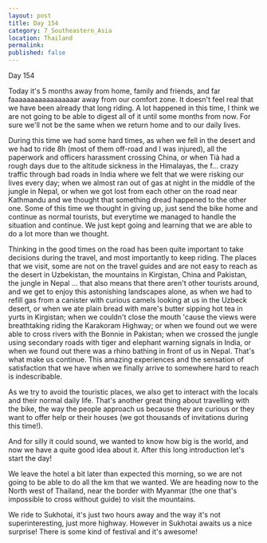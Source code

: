 ```yaml
---
layout: post
title: Day 154
category: 7_Southeastern_Asia
location: Thailand
permalink: 
published: false
---
```


Day 154

Today it's 5 months away from home, family and friends, and far faaaaaaaaaaaaaaaaar away from our comfort zone. It doesn't feel real that we have been already that long riding. A lot happened in this time, I think we are not going to be able to digest all of it until some months from now. For sure we'll not be the same when we return home and to our daily lives.

During this time we had some hard times, as when we fell in the desert and we had to ride 8h (most of them off-road and I was injured), all the paperwork and officers harassment crossing China, or when Tià had a rough days due to the altitude sickness in the Himalayas, the f... crazy traffic through bad roads in India where we felt that we were risking our lives every day; when we almost ran out of gas at night in the middle of the jungle in Nepal, or when we got lost from each other on the road near Kathmandu and we thought that something dread happened to the other one. Some of this time we thought in giving up, just send the bike home and continue as normal tourists, but everytime we managed to handle the situation and continue. We just kept going and learning that we are able to do a lot more than we thought.

Thinking in the good times on the road has been quite important to take decisions during the travel, and most importantly to keep riding. The places that we visit, some are not on the travel guides and are not easy to reach as the desert in Uzbekistan, the mountains in Kirgistan, China and Pakistan, the jungle in Nepal … that also means that there aren't other tourists around, and we get to enjoy this astonishing landscapes alone, as when we had to refill gas from a canister with curious camels looking at us in the Uzbeck desert, or when we ate plain bread with mare's butter sipping hot tea in yurts in Kirgistan; when we couldn't close the mouth 'cause the views were breathtaking riding the Karakoram Highway; or when we found out we were able to cross rivers with the Bonnie in Pakistan; when we crossed the jungle using secondary roads with tiger and elephant warning signals in India, or when we found out there was a rhino bathing in front of us in Nepal. That's what make us continue. This amazing experiences and the sensation of satisfaction that we have when we finally arrive to somewhere hard to reach is indescribable.

As we try to avoid the touristic places, we also get to interact with the locals and their normal daily life. That's another great thing about travelling with the bike, the way the people approach us because they are curious or they want to offer help or their houses (we got thousands of invitations during this time!).

And for silly it could sound, we wanted to know how big is the world, and now we have a quite good idea about it. After this long introduction let's start the day!

We leave the hotel a bit later than expected this morning, so we are not going to be able to do all the km that we wanted. We are heading now to the North west of Thailand, near the border with Myanmar (the one that's impossible to cross without guide) to visit the mountains.

We ride to Sukhotai, it's just two hours away and the way it's not superinteresting, just more highway. However in Sukhotai awaits us a nice surprise! There is some kind of festival and it's awesome!

<p><a
href="https://lh3.googleusercontent.com/fnxM5lc8KyYhFppooo4LqQV7a25kem7FrpciJUBv_VPMiPIuf0ETsvPHxuNQSc7j1PqHkuVnRg5YXt3xYPUYPuK-KeRrUoFilKbKBurgJm4k0zsdfR0DLoBq0XSsxfj1y7G9peLQeZNjwGFN7n41Z4iJUT6OaLKNEhLcfLYHLHVQQzzZfzMSICXQ1zVzrui1_LVWhnCo-PSS8hUqPY11aansfmF2MQ6hzwEOLXKMxhrUhVvG8f0DrHfGBK95-YbxzUQPcbUl83HuZqMSmdRrWFLvzDEAJE7FVmcU6aaGrTdd9Ct3eK_58nuo3j_6NjDGyFLdI_WyNET4HNivMkhq-emkd0neFFKhEgyuxn9qcjdsX7HZDEAE1Kw9Rth5c_yEUUQOCYIjJngUx_lTWmdcURSdVeNrepg89XAzFXu-vYHnWDTR71IXYA_NnEJs1XOOomXNkzSP8lhqzf_0X6_W50HYHWcu_FRegthlAH1xhRh2dKg-qjog1TR6RnFiq2vdwk9yAgHh34rkxXRCet3pJSaUr-AmxIJcZssWAizUfB_Z9VVCGOcNybIeNXCSgcRh18UVZ2yh_OZCRjoqq2pvBNV0jTzGwCNI6T8sAJYolgSG1AeZ8PL0J9hwFHpDYA-QDaAyBsw_bHiZcFwtXDFQM4e5dv0r1nAGPpwSVNWnJzzm716L5wOIHNie5mmjPsZAERspx0eseNDRp4Pih0Q=w836-h627-no"><img 
src="https://lh3.googleusercontent.com/fnxM5lc8KyYhFppooo4LqQV7a25kem7FrpciJUBv_VPMiPIuf0ETsvPHxuNQSc7j1PqHkuVnRg5YXt3xYPUYPuK-KeRrUoFilKbKBurgJm4k0zsdfR0DLoBq0XSsxfj1y7G9peLQeZNjwGFN7n41Z4iJUT6OaLKNEhLcfLYHLHVQQzzZfzMSICXQ1zVzrui1_LVWhnCo-PSS8hUqPY11aansfmF2MQ6hzwEOLXKMxhrUhVvG8f0DrHfGBK95-YbxzUQPcbUl83HuZqMSmdRrWFLvzDEAJE7FVmcU6aaGrTdd9Ct3eK_58nuo3j_6NjDGyFLdI_WyNET4HNivMkhq-emkd0neFFKhEgyuxn9qcjdsX7HZDEAE1Kw9Rth5c_yEUUQOCYIjJngUx_lTWmdcURSdVeNrepg89XAzFXu-vYHnWDTR71IXYA_NnEJs1XOOomXNkzSP8lhqzf_0X6_W50HYHWcu_FRegthlAH1xhRh2dKg-qjog1TR6RnFiq2vdwk9yAgHh34rkxXRCet3pJSaUr-AmxIJcZssWAizUfB_Z9VVCGOcNybIeNXCSgcRh18UVZ2yh_OZCRjoqq2pvBNV0jTzGwCNI6T8sAJYolgSG1AeZ8PL0J9hwFHpDYA-QDaAyBsw_bHiZcFwtXDFQM4e5dv0r1nAGPpwSVNWnJzzm716L5wOIHNie5mmjPsZAERspx0eseNDRp4Pih0Q=w836-h627-no" class="oversize" alt=""></a></p>

<p><a
href="https://lh3.googleusercontent.com/GYE5euaaxfksLyYhBCTKy61DxzvW376Kv30xVAvmm6c3EaIYqK31K5bmQSe8V9AG-p4i5kMED2g_CqzlBRaeji24cuMuyxvUEUUpkBPHmuvimaIXLofxznoASMQtH_cTgUMpXQlWPnvnR4cGNIxFYYPx86G4Ltf3g77sQkT4-lRCKBM9vNY8rgqKD6WpQSjBQfdSHKyqfDzpm34F24aDVor18xKjMyhwdca3FY_bF8uIL1HluYcglpZ-deHR7G-AJVzIWt_rdNhDb57i1-szUXuYl2_UOnIYGceI9oL0WPMEkhn-LU5IDn_gVpAu170wlUTmYn7PlnpqgoZxHOHy0iwf_XpV78svSLp73oVc8y-rt_RqmmUqUfE1fB5ICJc4EP4krm29ddYeg8sm8A6rTllrk4kXQf_nUIaVcQvnPkAErHkbGGyO6jNBeAZ6wXQBqxurBuhsBeWSomQHN-OOc1IFgB93nDzxLjjHt-UUAUu0VZ9n1Jmp_-nG_sXAgooV3YXpNSJX8MQSvyKGOYy-XjdOItlFS7_xnqlh1JcuVvJBoKRv27Pe3RwWKzqi20gSkSy_uBSB2ZZ6VBjULXSglRbIFsmoGPrYltMBY_P7iJaxKAhgliu-3uMK9cHXedOnlxzKiiP3vecgRYfhH_Y8BPo5yw7VxwkP_ielIy-pYDBhu5E1QzYlcTXeOOtCWyl9biwtNIZjKn_4tln-9fM=w836-h627-no"><img 
src="https://lh3.googleusercontent.com/GYE5euaaxfksLyYhBCTKy61DxzvW376Kv30xVAvmm6c3EaIYqK31K5bmQSe8V9AG-p4i5kMED2g_CqzlBRaeji24cuMuyxvUEUUpkBPHmuvimaIXLofxznoASMQtH_cTgUMpXQlWPnvnR4cGNIxFYYPx86G4Ltf3g77sQkT4-lRCKBM9vNY8rgqKD6WpQSjBQfdSHKyqfDzpm34F24aDVor18xKjMyhwdca3FY_bF8uIL1HluYcglpZ-deHR7G-AJVzIWt_rdNhDb57i1-szUXuYl2_UOnIYGceI9oL0WPMEkhn-LU5IDn_gVpAu170wlUTmYn7PlnpqgoZxHOHy0iwf_XpV78svSLp73oVc8y-rt_RqmmUqUfE1fB5ICJc4EP4krm29ddYeg8sm8A6rTllrk4kXQf_nUIaVcQvnPkAErHkbGGyO6jNBeAZ6wXQBqxurBuhsBeWSomQHN-OOc1IFgB93nDzxLjjHt-UUAUu0VZ9n1Jmp_-nG_sXAgooV3YXpNSJX8MQSvyKGOYy-XjdOItlFS7_xnqlh1JcuVvJBoKRv27Pe3RwWKzqi20gSkSy_uBSB2ZZ6VBjULXSglRbIFsmoGPrYltMBY_P7iJaxKAhgliu-3uMK9cHXedOnlxzKiiP3vecgRYfhH_Y8BPo5yw7VxwkP_ielIy-pYDBhu5E1QzYlcTXeOOtCWyl9biwtNIZjKn_4tln-9fM=w836-h627-no" class="oversize" alt=""></a></p>

<p><a
href="https://lh3.googleusercontent.com/LVkGfwnqskeUO-3059dsMuIWQwbiye94pBFQW6oENajVkVjZ06c00pOswsLjdPBOURTFaw-En0O6jCfhTJjmSIkprAryUzMMnU4eybX6pH3I7BmtW3ZPfFiu_YeVsxcsTbdTGWolCUhtfkLnz16oq8ibrn6km_HawMRKt7CBXjRb97t8izS7NDh7P31hb_Xwg_dMGe61etI_dD8oPbIhVDMlHciytcXb1NJpvb1nAq-zvd0jgr_heIUpYyacuguN90jiBW4QzTqBTvl2ScNZEp07E1Crw_LEr2KG6C2QzxNdSDZ0rxMNZyb3wRi0-rZ8Jy23GVZBgANrGga6hq2qoVx27h9MwZg-Jhqm_yfse9RaB9TFBggcwde0CCwBwv2vcfQJv0scWHRYOa0ackG8gmZXUM_WUfl49FpGmwXjwlxoJLUwKO-X5uUhpGhXr2n480rmNZdKVZmh5DDnHArc6FwGQdcVU5TGb0NOEZHdhv_-VhGmpcX4hKapl3nDaCF_wzRorFQfZRqZ07Rudxw_ftk8dJ9d1xzi5Cr55mDwYhAdigcHgAfIlHSaRa1dAI5pLV3ikUZr2byR_8s10yMSSvFY6cqltqjPnqWsIRE60apsMczqTOyXO1sw5WbSG12H-1nbAyGyqSALJf9_YzHxQK6t-j9AKhHDCx4KORsjK4kZ0uK-BCrfI3DAjHothVzID_lzEB3pc_ITs2r18ys=w836-h627-no"><img 
src="https://lh3.googleusercontent.com/LVkGfwnqskeUO-3059dsMuIWQwbiye94pBFQW6oENajVkVjZ06c00pOswsLjdPBOURTFaw-En0O6jCfhTJjmSIkprAryUzMMnU4eybX6pH3I7BmtW3ZPfFiu_YeVsxcsTbdTGWolCUhtfkLnz16oq8ibrn6km_HawMRKt7CBXjRb97t8izS7NDh7P31hb_Xwg_dMGe61etI_dD8oPbIhVDMlHciytcXb1NJpvb1nAq-zvd0jgr_heIUpYyacuguN90jiBW4QzTqBTvl2ScNZEp07E1Crw_LEr2KG6C2QzxNdSDZ0rxMNZyb3wRi0-rZ8Jy23GVZBgANrGga6hq2qoVx27h9MwZg-Jhqm_yfse9RaB9TFBggcwde0CCwBwv2vcfQJv0scWHRYOa0ackG8gmZXUM_WUfl49FpGmwXjwlxoJLUwKO-X5uUhpGhXr2n480rmNZdKVZmh5DDnHArc6FwGQdcVU5TGb0NOEZHdhv_-VhGmpcX4hKapl3nDaCF_wzRorFQfZRqZ07Rudxw_ftk8dJ9d1xzi5Cr55mDwYhAdigcHgAfIlHSaRa1dAI5pLV3ikUZr2byR_8s10yMSSvFY6cqltqjPnqWsIRE60apsMczqTOyXO1sw5WbSG12H-1nbAyGyqSALJf9_YzHxQK6t-j9AKhHDCx4KORsjK4kZ0uK-BCrfI3DAjHothVzID_lzEB3pc_ITs2r18ys=w836-h627-no" class="oversize" alt=""></a></p>

<p><a
href="https://lh3.googleusercontent.com/TzhfLhS9xS9xjkMv1AwHtF_ZbhilacusPzgtlUYw07CfCPgkhuharmxdwOtvhrXtshblSFqi8YQy3cN7qQNlL6sEM9qBpxy8WjCAdTD2xRoDO4wvOhKwgO7PMfCTM5lKPLxkVDTICNYe-Hnc9qp3XZWX3Empp8rJvUi8KOVHSs2CKPi6OWorSUazabvAGB-lvGGGBIBszbT3-yKwLO0YOjmO5VrkrfTi-ee8_gutrOECIE-KQN9j-dha9nUQSsgmX4-4DjWNTdeQyLCvieRguDqMNz_p7Pn1umlIqeI5W_iJ21KzZM9Mpg7CdOtEEI4s2zNMsMooPpgQE7_6KIJio-kFZ-vjXQepaLresvCeYSeOCf-dGBw06O2H653d8YM-QE9Sjmp_GqazzS2h4lEyyFbxBuQ6qktIUDswvpWu3BdaAOvIqev4qD92eJFM5K9bXnEYJB_j9ZEVi0_JBPMyeTrHg6u9cZyfgh_Wmy4bKnSNcG-H9OQ3ev5my4n8gyxXGvv46SYbsYDYgSqSzslshPRTnEgnQQmYCHuShjAsga7eo_MvCke1Wwddeu9xjY_0ZlsOmqXJiQvxZTuapIZ_CDeBZUH4JWEmMMeq6sifQdQnBTM1-K3s_HAxm2jc4FPmph90IFPa6Pv8z-o55DY2-WRnxFEzwpt5en32SW4aBQw2BEZAuDChWPK14iOCnB3nwPSzXyoKVsMnGBqwbGM=w669-h502-no"><img 
src="https://lh3.googleusercontent.com/TzhfLhS9xS9xjkMv1AwHtF_ZbhilacusPzgtlUYw07CfCPgkhuharmxdwOtvhrXtshblSFqi8YQy3cN7qQNlL6sEM9qBpxy8WjCAdTD2xRoDO4wvOhKwgO7PMfCTM5lKPLxkVDTICNYe-Hnc9qp3XZWX3Empp8rJvUi8KOVHSs2CKPi6OWorSUazabvAGB-lvGGGBIBszbT3-yKwLO0YOjmO5VrkrfTi-ee8_gutrOECIE-KQN9j-dha9nUQSsgmX4-4DjWNTdeQyLCvieRguDqMNz_p7Pn1umlIqeI5W_iJ21KzZM9Mpg7CdOtEEI4s2zNMsMooPpgQE7_6KIJio-kFZ-vjXQepaLresvCeYSeOCf-dGBw06O2H653d8YM-QE9Sjmp_GqazzS2h4lEyyFbxBuQ6qktIUDswvpWu3BdaAOvIqev4qD92eJFM5K9bXnEYJB_j9ZEVi0_JBPMyeTrHg6u9cZyfgh_Wmy4bKnSNcG-H9OQ3ev5my4n8gyxXGvv46SYbsYDYgSqSzslshPRTnEgnQQmYCHuShjAsga7eo_MvCke1Wwddeu9xjY_0ZlsOmqXJiQvxZTuapIZ_CDeBZUH4JWEmMMeq6sifQdQnBTM1-K3s_HAxm2jc4FPmph90IFPa6Pv8z-o55DY2-WRnxFEzwpt5en32SW4aBQw2BEZAuDChWPK14iOCnB3nwPSzXyoKVsMnGBqwbGM=w669-h502-no" class="oversize" alt=""></a></p>

<p><a
href="https://lh3.googleusercontent.com/Zgi_xRRPldxMQgJvJ56MvddNXIHk-jVQOYEwnloW0W0R3Vjpk1lPyLHR_ORBvkGBwkVX2EoVOaYycuzK7292e6-Ywdc12wVUHChQC2PejjUb90AtsTBLTZbbnYQBL22sBhLjaNo9v0MJe3YB9d752UpdwUTJae52MYIIQL3_3S2qOSdfmNg0aadpTD76iehUYRSWAasxnEjCiJ-rBrJXp-JPMdn7BqVECOIUq7WOBSmL2x9SGDw764zbQksksckzUSIXs-I_5k6rPb7QFNewAY7CzxBRMfOiYZuP3jdrt3s99VBusqR5gYx6GxU3DuomzGkbnmRzmNKnaBzPI_Azq6_tPnTggYfg9uq9nCUNcQ3bUaH5UtsRHjAvyCnt2IhvH2pDfSILb6qUJXWIlFnsB6Y8vRNcb1NzDnc-8WztRz7TPAJ9L-SekuwGuwj_gukLef7AwaqY405jy42OH2uHeSuGsTjh2qsSzJx1TqqnR_4jz9LEiQY8jXqyrZd47OCiAmSmLB9bFz_GZ0iiFwUOhXPwMfrejwCuh-_VXE1wezbSvRtXMuXg-ckfBIhKctGjonPXlhCfbeHCbSSo5iCoU1sa9_TzERcjQKsMVW3ymUfXcipCa_14z2kQ2EZ0DzAdw1q6iPeY6uzZlg_jDn2nuUBWZhBJdtt3_GQYhy85LtJ3usF5-oIdcTK-AebX07BKAGME7TZ3RbwV2X5ds2E=w836-h627-no"><img 
src="https://lh3.googleusercontent.com/Zgi_xRRPldxMQgJvJ56MvddNXIHk-jVQOYEwnloW0W0R3Vjpk1lPyLHR_ORBvkGBwkVX2EoVOaYycuzK7292e6-Ywdc12wVUHChQC2PejjUb90AtsTBLTZbbnYQBL22sBhLjaNo9v0MJe3YB9d752UpdwUTJae52MYIIQL3_3S2qOSdfmNg0aadpTD76iehUYRSWAasxnEjCiJ-rBrJXp-JPMdn7BqVECOIUq7WOBSmL2x9SGDw764zbQksksckzUSIXs-I_5k6rPb7QFNewAY7CzxBRMfOiYZuP3jdrt3s99VBusqR5gYx6GxU3DuomzGkbnmRzmNKnaBzPI_Azq6_tPnTggYfg9uq9nCUNcQ3bUaH5UtsRHjAvyCnt2IhvH2pDfSILb6qUJXWIlFnsB6Y8vRNcb1NzDnc-8WztRz7TPAJ9L-SekuwGuwj_gukLef7AwaqY405jy42OH2uHeSuGsTjh2qsSzJx1TqqnR_4jz9LEiQY8jXqyrZd47OCiAmSmLB9bFz_GZ0iiFwUOhXPwMfrejwCuh-_VXE1wezbSvRtXMuXg-ckfBIhKctGjonPXlhCfbeHCbSSo5iCoU1sa9_TzERcjQKsMVW3ymUfXcipCa_14z2kQ2EZ0DzAdw1q6iPeY6uzZlg_jDn2nuUBWZhBJdtt3_GQYhy85LtJ3usF5-oIdcTK-AebX07BKAGME7TZ3RbwV2X5ds2E=w836-h627-no" class="oversize" alt=""></a></p>

<p><a
href="https://lh3.googleusercontent.com/0lTHGXclTd8bvvdKZnnfJ2GJhFkHSpk-ZDmo5q6SRHYjRdaJ9RoIbnBC_LUhkLPRt1oQ_wla84wKCJgrjBZ8MV_HT93FAIUUM3CviFR1Bho5jlx86F3WtTdHwsoltb66zphZ4XqpDiWItT1TiBdQCsWHlEHdtmxBP35q4kLx04HlvOkT6msTd9EzcfhunzN6qgqwDVCx7MUAzFKsqSDyD5Rh3SKk0vYhJgFubWX8M4g8tQnd0tg1ja-4CdiQ6exnqCQCmk3MBGwjLQmF8vKVW1kmC5_A_9mr7U1K_buV8ruOCREmO4qrWHUiktnvaqyK-KusO4WGWlQBWZrsZn0egt2BMiR6gcyWTCHbMK9ktFww_GgjnQlCLtwpWanBwB_97Wr6U_07BTlri8Njn6VP7Dhd_4lewOzNIK69NO3YfPSpnkzMCHCmkJdfiohSwzZ0KLcHoqOZdWU7vJJfxjTCS80bdwT3XthGsnN5aFtPZdwiyadlpYIYRG3QyuSKSLhy6DMYCpNnxSVRb8ckWUY62n8L2KXsp_z2v9THxp_fyiZl_g5ZCRcfQPLemgLKScuaJoR2NYeIblcYWv3C-lAm11zBOYq-sw4zk_42ag5e0nZRVdlZNBCw8ldJlJlBuLVK0Nz3jhKfsKR4C9fODqf5axk5oOczAPXeTQwYoWVQ20DKUMA_yjeyW380lh48j-IVImRRO0jDz4x5kCOD-W8=w836-h627-no"><img 
src="https://lh3.googleusercontent.com/0lTHGXclTd8bvvdKZnnfJ2GJhFkHSpk-ZDmo5q6SRHYjRdaJ9RoIbnBC_LUhkLPRt1oQ_wla84wKCJgrjBZ8MV_HT93FAIUUM3CviFR1Bho5jlx86F3WtTdHwsoltb66zphZ4XqpDiWItT1TiBdQCsWHlEHdtmxBP35q4kLx04HlvOkT6msTd9EzcfhunzN6qgqwDVCx7MUAzFKsqSDyD5Rh3SKk0vYhJgFubWX8M4g8tQnd0tg1ja-4CdiQ6exnqCQCmk3MBGwjLQmF8vKVW1kmC5_A_9mr7U1K_buV8ruOCREmO4qrWHUiktnvaqyK-KusO4WGWlQBWZrsZn0egt2BMiR6gcyWTCHbMK9ktFww_GgjnQlCLtwpWanBwB_97Wr6U_07BTlri8Njn6VP7Dhd_4lewOzNIK69NO3YfPSpnkzMCHCmkJdfiohSwzZ0KLcHoqOZdWU7vJJfxjTCS80bdwT3XthGsnN5aFtPZdwiyadlpYIYRG3QyuSKSLhy6DMYCpNnxSVRb8ckWUY62n8L2KXsp_z2v9THxp_fyiZl_g5ZCRcfQPLemgLKScuaJoR2NYeIblcYWv3C-lAm11zBOYq-sw4zk_42ag5e0nZRVdlZNBCw8ldJlJlBuLVK0Nz3jhKfsKR4C9fODqf5axk5oOczAPXeTQwYoWVQ20DKUMA_yjeyW380lh48j-IVImRRO0jDz4x5kCOD-W8=w836-h627-no" class="oversize" alt=""></a></p>

<p><a
href="https://lh3.googleusercontent.com/8WoosL4T_xMI-Sjz71VlYvGIaXhexefl7rgTk94NQP3I41aBdWybN16aZm5YnHpchKELZprD0txuFLjagGVv169Yh_osVvDTqtoEjzN1k1r6oRUivNcecRYuq1cMsCHiJHY-qme8RLJpoUiHbTu_m3j9c4qIPQf4FCOnY3eH_dxn5Bav-dtH_Dsy1-OM_gAx_gjMvkdizA0zm4ff8JQYitEjeUbKbcQwFNnzFzU2Iig1z6LX9t8MJ7VPb6IzD_tzZCO7U-6-PzmSQQL5C_BiSkDH0osiCkq4wpq1X9rLzmfEZeqIggfFq1mwNMjGJP5mcGkK5EvSVrffvQ5yYd2_lEgBMxFJpsZljwsKxfzE6uDDb4LGH8vippxsluBnjH7HnY_kcbMT1Dv82UNEBQIfI1sJRzgO5v3s2LEwmqDBwyfTdNXIprMpfKe_3FZV1docKiqIeXoDho1KCmL_7M5aPM05uaPZNs1hN6HCnuwGMBAKiH5s3Bhl4bFAeyhjolj3BX9TH7qL627dKyM0PnQpogRPFoFWEaz0n-Y0_3FJ9z7AasLJhdA5vaAEueCFCzU2mtkIbascYIZm5SHxwwRth9pb2nrIGXYKzVStzoUyNJj83RK53K18e_xM-pPPjVBhO4_K_AgmvpJPlUqVdBN-g89Xbmuyxd504TJ2wsm9r3OdF9s51YbnqOnl2XJeswKeQ4jCgiDxIVm0tRKmbPw=w669-h502-no"><img 
src="https://lh3.googleusercontent.com/8WoosL4T_xMI-Sjz71VlYvGIaXhexefl7rgTk94NQP3I41aBdWybN16aZm5YnHpchKELZprD0txuFLjagGVv169Yh_osVvDTqtoEjzN1k1r6oRUivNcecRYuq1cMsCHiJHY-qme8RLJpoUiHbTu_m3j9c4qIPQf4FCOnY3eH_dxn5Bav-dtH_Dsy1-OM_gAx_gjMvkdizA0zm4ff8JQYitEjeUbKbcQwFNnzFzU2Iig1z6LX9t8MJ7VPb6IzD_tzZCO7U-6-PzmSQQL5C_BiSkDH0osiCkq4wpq1X9rLzmfEZeqIggfFq1mwNMjGJP5mcGkK5EvSVrffvQ5yYd2_lEgBMxFJpsZljwsKxfzE6uDDb4LGH8vippxsluBnjH7HnY_kcbMT1Dv82UNEBQIfI1sJRzgO5v3s2LEwmqDBwyfTdNXIprMpfKe_3FZV1docKiqIeXoDho1KCmL_7M5aPM05uaPZNs1hN6HCnuwGMBAKiH5s3Bhl4bFAeyhjolj3BX9TH7qL627dKyM0PnQpogRPFoFWEaz0n-Y0_3FJ9z7AasLJhdA5vaAEueCFCzU2mtkIbascYIZm5SHxwwRth9pb2nrIGXYKzVStzoUyNJj83RK53K18e_xM-pPPjVBhO4_K_AgmvpJPlUqVdBN-g89Xbmuyxd504TJ2wsm9r3OdF9s51YbnqOnl2XJeswKeQ4jCgiDxIVm0tRKmbPw=w669-h502-no" class="oversize" alt=""></a></p>

